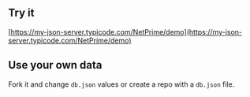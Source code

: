 ## Try it

[https://my-json-server.typicode.com/NetPrime/demo](https://my-json-server.typicode.com/NetPrime/demo)

## Use your own data

Fork it and change `db.json` values or create a repo with a `db.json` file.
